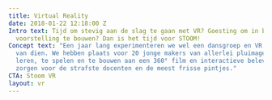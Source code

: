 ```yaml
---
title: Virtual Reality
date: 2018-01-22 12:18:00 Z
Intro text: Tijd om stevig aan de slag te gaan met VR? Goesting om in bende aan een
  voorstelling te bouwen? Dan is het tijd voor STOOM!
Concept text: "Een jaar lang experimenteren we wel een dansgroep en VR. Met alle gevolgen
  van dien. We hebben plaats voor 20 jonge makers van allerlei pluimage om mee te
  leren, te spelen en te bouwen aan een 360° film en interactieve beleving. \nWij
  zorgen voor de strafste docenten en de meest frisse pintjes."
CTA: Stoom VR
layout: vr
---
```

